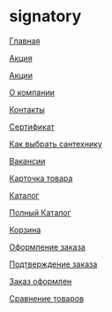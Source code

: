 # signatory
<p><a href="https://lia5.github.io/2018-03-signatory/index.html">Главная</a></p>
<p><a href="https://lia5.github.io/2018-03-signatory/discount.html">Акция</a></p>
<p><a href="https://lia5.github.io/2018-03-signatory/discounts.html">Акции</a></p>
<p><a href="https://lia5.github.io/2018-03-signatory/about.html">О компании</a></p>
<p><a href="https://lia5.github.io/2018-03-signatory/contacts.html">Контакты</a></p>
<p><a href="https://lia5.github.io/2018-03-signatory/sertific.html">Сертификат</a></p>
<p><a href="https://lia5.github.io/2018-03-signatory/how-choose.html">Как выбрать сантехнику</a></p>
<p><a href="https://lia5.github.io/2018-03-signatory/vacancies.html">Вакансии</a></p>
<p><a href="https://lia5.github.io/2018-03-signatory/card-prod.html">Карточка товара</a></p>
<p><a href="https://lia5.github.io/2018-03-signatory/catalog.html">Каталог</a></p>
<p><a href="https://lia5.github.io/2018-03-signatory/catalog-full.html">Полный Каталог</a></p>
<p><a href="https://lia5.github.io/2018-03-signatory/cart.html">Корзина</a></p>
<p><a href="https://lia5.github.io/2018-03-signatory/order.html">Оформление заказа</a></p>
<p><a href="https://lia5.github.io/2018-03-signatory/order-confirm.html">Подтверждение заказа</a></p>
<p><a href="https://lia5.github.io/2018-03-signatory/order-finish.html">Заказ оформлен</a></p>
<p><a href="https://lia5.github.io/2018-03-signatory/compare.html">Сравнение товаров</a></p>